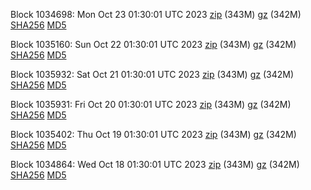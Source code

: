 Block 1034698: Mon Oct 23 01:30:01 UTC 2023 [zip](https://files.01coin.io/mainnet/2023-10-23/bootstrap.dat.zip) (343M) [gz](https://files.01coin.io/mainnet/2023-10-23/bootstrap.dat.tar.gz) (342M) [SHA256](https://files.01coin.io/mainnet/2023-10-23/sha256.txt) [MD5](https://files.01coin.io/mainnet/2023-10-23/md5.txt)

Block 1035160: Sun Oct 22 01:30:01 UTC 2023 [zip](https://files.01coin.io/mainnet/2023-10-22/bootstrap.dat.zip) (343M) [gz](https://files.01coin.io/mainnet/2023-10-22/bootstrap.dat.tar.gz) (342M) [SHA256](https://files.01coin.io/mainnet/2023-10-22/sha256.txt) [MD5](https://files.01coin.io/mainnet/2023-10-22/md5.txt)

Block 1035932: Sat Oct 21 01:30:01 UTC 2023 [zip](https://files.01coin.io/mainnet/2023-10-21/bootstrap.dat.zip) (343M) [gz](https://files.01coin.io/mainnet/2023-10-21/bootstrap.dat.tar.gz) (342M) [SHA256](https://files.01coin.io/mainnet/2023-10-21/sha256.txt) [MD5](https://files.01coin.io/mainnet/2023-10-21/md5.txt)

Block 1035931: Fri Oct 20 01:30:01 UTC 2023 [zip](https://files.01coin.io/mainnet/2023-10-20/bootstrap.dat.zip) (343M) [gz](https://files.01coin.io/mainnet/2023-10-20/bootstrap.dat.tar.gz) (342M) [SHA256](https://files.01coin.io/mainnet/2023-10-20/sha256.txt) [MD5](https://files.01coin.io/mainnet/2023-10-20/md5.txt)

Block 1035402: Thu Oct 19 01:30:01 UTC 2023 [zip](https://files.01coin.io/mainnet/2023-10-19/bootstrap.dat.zip) (343M) [gz](https://files.01coin.io/mainnet/2023-10-19/bootstrap.dat.tar.gz) (342M) [SHA256](https://files.01coin.io/mainnet/2023-10-19/sha256.txt) [MD5](https://files.01coin.io/mainnet/2023-10-19/md5.txt)

Block 1034864: Wed Oct 18 01:30:01 UTC 2023 [zip](https://files.01coin.io/mainnet/2023-10-18/bootstrap.dat.zip) (343M) [gz](https://files.01coin.io/mainnet/2023-10-18/bootstrap.dat.tar.gz) (342M) [SHA256](https://files.01coin.io/mainnet/2023-10-18/sha256.txt) [MD5](https://files.01coin.io/mainnet/2023-10-18/md5.txt)
